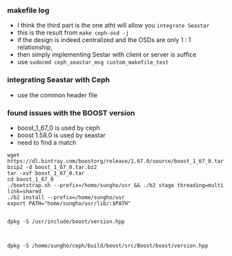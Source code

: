 ### makefile log
- I think the third part is the one atht will allow you `integrate Seastar`
- this is the result from `make ceph-osd -j`
- if the design is indeed centralized and the OSDs are only 1 : 1 relationship,
- then simply implementing Sestar with client or server is suffice
- use `sudocmd ceph_seastar_msg custom_makefile_test`

### integrating Seastar with Ceph
- use the common header file

### found issues with the BOOST version
- boost_1_67_0 is used by ceph
- boost 1.58.0 is used by seastar
- need to find a match

```
wget https://dl.bintray.com/boostorg/release/1.67.0/source/boost_1_67_0.tar.bz2
bzip2 -d boost_1_67_0.tar.bz2
tar -xvf boost_1_67_0.tar
cd boost_1_67_0
./bootstrap.sh --prefix=/home/sungho/usr && ./b2 stage threading=multi link=shared
./b2 install --prefix=/home/sungho/usr
export PATH="home/sungho/usr/lib/:$PATH"


dpkg -S /usr/include/boost/version.hpp



dpkg -S /home/sungho/ceph/build/boost/src/Boost/boost/version.hpp

```
